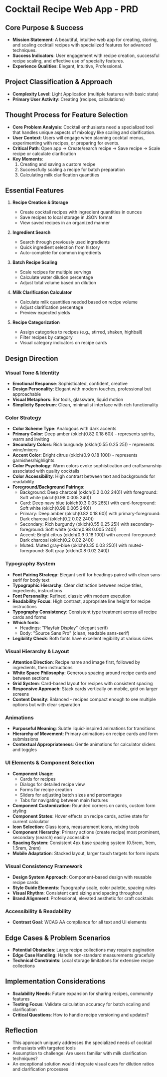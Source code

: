 # Cocktail Recipe Web App - PRD

## Core Purpose & Success
- **Mission Statement**: A beautiful, intuitive web app for creating, storing, and scaling cocktail recipes with specialized features for advanced techniques.
- **Success Indicators**: User engagement with recipe creation, successful recipe scaling, and effective use of specialty features.
- **Experience Qualities**: Elegant, Intuitive, Professional.

## Project Classification & Approach
- **Complexity Level**: Light Application (multiple features with basic state)
- **Primary User Activity**: Creating (recipes, calculations)

## Thought Process for Feature Selection
- **Core Problem Analysis**: Cocktail enthusiasts need a specialized tool that handles unique aspects of mixology like scaling and clarification.
- **User Context**: Users will engage when planning cocktail menus, experimenting with recipes, or preparing for events.
- **Critical Path**: Open app → Create/search recipe → Save recipe → Scale recipe or calculate clarification
- **Key Moments**: 
  1. Creating and saving a custom recipe
  2. Successfully scaling a recipe for batch preparation
  3. Calculating milk clarification quantities

## Essential Features
1. **Recipe Creation & Storage**
   - Create cocktail recipes with ingredient quantities in ounces
   - Save recipes to local storage in JSON format
   - View saved recipes in an organized manner

2. **Ingredient Search**
   - Search through previously used ingredients 
   - Quick ingredient selection from history
   - Auto-complete for common ingredients

3. **Batch Recipe Scaling**
   - Scale recipes for multiple servings
   - Calculate water dilution percentage
   - Adjust total volume based on dilution

4. **Milk Clarification Calculator**
   - Calculate milk quantities needed based on recipe volume
   - Adjust clarification percentage
   - Preview expected yields

5. **Recipe Categorization**
   - Assign categories to recipes (e.g., stirred, shaken, highball)
   - Filter recipes by category
   - Visual category indicators on recipe cards

## Design Direction

### Visual Tone & Identity
- **Emotional Response**: Sophisticated, confident, creative
- **Design Personality**: Elegant with modern touches, professional but approachable
- **Visual Metaphors**: Bar tools, glassware, liquid motion
- **Simplicity Spectrum**: Clean, minimalist interface with rich functionality

### Color Strategy
- **Color Scheme Type**: Analogous with dark accents
- **Primary Color**: Deep amber (oklch(0.82 0.18 60)) - represents spirits, warm and inviting
- **Secondary Colors**: Rich burgundy (oklch(0.55 0.25 25)) - represents wine/mixers
- **Accent Color**: Bright citrus (oklch(0.9 0.18 100)) - represents garnishes/highlights
- **Color Psychology**: Warm colors evoke sophistication and craftsmanship associated with quality cocktails
- **Color Accessibility**: High contrast between text and backgrounds for readability
- **Foreground/Background Pairings**:
  - Background: Deep charcoal (oklch(0.2 0.02 240)) with foreground: Soft white (oklch(0.98 0.005 240))
  - Card: Deep navy blue (oklch(0.3 0.05 265)) with card-foreground: Soft white (oklch(0.98 0.005 240))
  - Primary: Deep amber (oklch(0.82 0.18 60)) with primary-foreground: Dark charcoal (oklch(0.2 0.02 240))
  - Secondary: Rich burgundy (oklch(0.55 0.25 25)) with secondary-foreground: Soft white (oklch(0.98 0.005 240))
  - Accent: Bright citrus (oklch(0.9 0.18 100)) with accent-foreground: Dark charcoal (oklch(0.2 0.02 240))
  - Muted: Muted gray-blue (oklch(0.35 0.03 250)) with muted-foreground: Soft gray (oklch(0.8 0.02 240))

### Typography System
- **Font Pairing Strategy**: Elegant serif for headings paired with clean sans-serif for body text
- **Typographic Hierarchy**: Clear distinction between recipe titles, ingredients, instructions
- **Font Personality**: Refined, classic with modern execution
- **Readability Focus**: High contrast, appropriate line height for recipe instructions
- **Typography Consistency**: Consistent type treatment across all recipe cards and forms
- **Which fonts**: 
  - Headings: "Playfair Display" (elegant serif)
  - Body: "Source Sans Pro" (clean, readable sans-serif)
- **Legibility Check**: Both fonts have excellent legibility at various sizes

### Visual Hierarchy & Layout
- **Attention Direction**: Recipe name and image first, followed by ingredients, then instructions
- **White Space Philosophy**: Generous spacing around recipe cards and between sections
- **Grid System**: Card-based layout for recipes with consistent spacing
- **Responsive Approach**: Stack cards vertically on mobile, grid on larger screens
- **Content Density**: Balanced - recipes compact enough to see multiple options but with clear separation

### Animations
- **Purposeful Meaning**: Subtle liquid-inspired animations for transitions
- **Hierarchy of Movement**: Primary animations on recipe cards and form submissions
- **Contextual Appropriateness**: Gentle animations for calculator sliders and toggles

### UI Elements & Component Selection
- **Component Usage**: 
  - Cards for recipes
  - Dialogs for detailed recipe view
  - Forms for recipe creation
  - Sliders for adjusting batch sizes and percentages
  - Tabs for navigating between main features
- **Component Customization**: Rounded corners on cards, custom form styling
- **Component States**: Hover effects on recipe cards, active state for current calculator
- **Icon Selection**: Glass icons, measurement icons, mixing tools
- **Component Hierarchy**: Primary actions (create recipe) most prominent, secondary (search) easily accessible
- **Spacing System**: Consistent 4px base spacing system (0.5rem, 1rem, 1.5rem, 2rem)
- **Mobile Adaptation**: Stacked layout, larger touch targets for form inputs

### Visual Consistency Framework
- **Design System Approach**: Component-based design with reusable recipe cards
- **Style Guide Elements**: Typography scale, color palette, spacing rules
- **Visual Rhythm**: Consistent card sizing and spacing throughout
- **Brand Alignment**: Professional, elevated aesthetic for craft cocktails

### Accessibility & Readability
- **Contrast Goal**: WCAG AA compliance for all text and UI elements

## Edge Cases & Problem Scenarios
- **Potential Obstacles**: Large recipe collections may require pagination
- **Edge Case Handling**: Handle non-standard measurements gracefully
- **Technical Constraints**: Local storage limitations for extensive recipe collections

## Implementation Considerations
- **Scalability Needs**: Future expansion for sharing recipes, community features
- **Testing Focus**: Validate calculation accuracy for batch scaling and clarification
- **Critical Questions**: How to handle recipe versioning and updates?

## Reflection
- This approach uniquely addresses the specialized needs of cocktail enthusiasts with targeted tools
- Assumption to challenge: Are users familiar with milk clarification techniques?
- An exceptional solution would integrate visual cues for dilution ratios and clarification processes